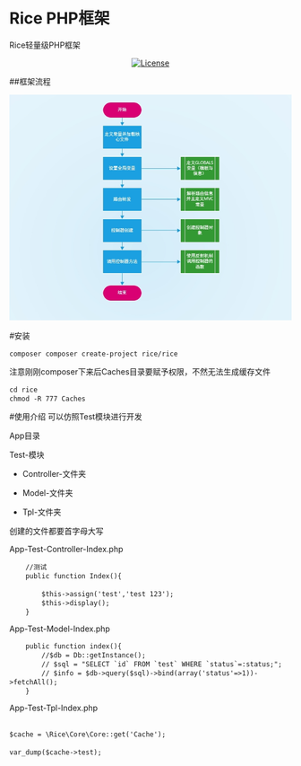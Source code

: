 # Rice PHP框架
Rice轻量级PHP框架
<p align="center">
<a href="https://packagist.org/packages/rice/rice"><img src="https://poser.pugx.org/laravel/framework/license.svg" alt="License"></a>
</p>

##框架流程

![](Resources/imgs/lct.jpg)

#安装
```
composer composer create-project rice/rice
```
注意刚刚composer下来后Caches目录要赋予权限，不然无法生成缓存文件
```
cd rice
chmod -R 777 Caches
```

#使用介绍
可以仿照Test模块进行开发

App目录

Test-模块
    
-    Controller-文件夹
    
-    Model-文件夹
 
-    Tpl-文件夹

创建的文件都要首字母大写

App-Test-Controller-Index.php

```
    //测试
    public function Index(){

        $this->assign('test','test 123');
        $this->display();
    }
```
App-Test-Model-Index.php
```$xslt
    public function index(){
        //$db = Db::getInstance();
        // $sql = "SELECT `id` FROM `test` WHERE `status`=:status;";
        // $info = $db->query($sql)->bind(array('status'=>1))->fetchAll();
    }
```
App-Test-Tpl-Index.php
```$xslt

$cache = \Rice\Core\Core::get('Cache');

var_dump($cache->test);
```
